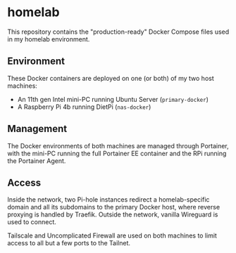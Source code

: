 # homelab

This repository contains the "production-ready" Docker Compose files used in my homelab environment.

## Environment

These Docker containers are deployed on one (or both) of my two host machines:

- An 11th gen Intel mini-PC running Ubuntu Server (`primary-docker`)
- A Raspberry Pi 4b running DietPi (`nas-docker`)

## Management

The Docker environments of both machines are managed through Portainer, with the mini-PC running the full Portainer EE container and the RPi running the Portainer Agent.

## Access

Inside the network, two Pi-hole instances redirect a homelab-specific domain and all its subdomains to the primary Docker host, where reverse proxying is handled by Traefik. Outside the network, vanilla Wireguard is used to connect.

Tailscale and Uncomplicated Firewall are used on both machines to limit access to all but a few ports to the Tailnet.
